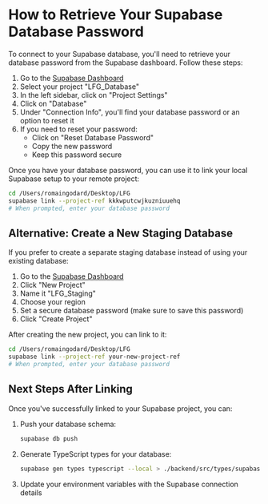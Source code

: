 # How to Retrieve Your Supabase Database Password

To connect to your Supabase database, you'll need to retrieve your database password from the Supabase dashboard. Follow these steps:

1. Go to the [Supabase Dashboard](https://app.supabase.com)
2. Select your project "LFG_Database"
3. In the left sidebar, click on "Project Settings"
4. Click on "Database"
5. Under "Connection Info", you'll find your database password or an option to reset it
6. If you need to reset your password:
   - Click on "Reset Database Password"
   - Copy the new password
   - Keep this password secure

Once you have your database password, you can use it to link your local Supabase setup to your remote project:

```bash
cd /Users/romaingodard/Desktop/LFG
supabase link --project-ref kkkwputcwjkuzniuuehq
# When prompted, enter your database password
```

## Alternative: Create a New Staging Database

If you prefer to create a separate staging database instead of using your existing database:

1. Go to the [Supabase Dashboard](https://app.supabase.com)
2. Click "New Project"
3. Name it "LFG_Staging"
4. Choose your region
5. Set a secure database password (make sure to save this password)
6. Click "Create Project"

After creating the new project, you can link to it:

```bash
cd /Users/romaingodard/Desktop/LFG
supabase link --project-ref your-new-project-ref
# When prompted, enter your database password
```

## Next Steps After Linking

Once you've successfully linked to your Supabase project, you can:

1. Push your database schema:
   ```bash
   supabase db push
   ```

2. Generate TypeScript types for your database:
   ```bash
   supabase gen types typescript --local > ./backend/src/types/supabase.ts
   ```

3. Update your environment variables with the Supabase connection details
